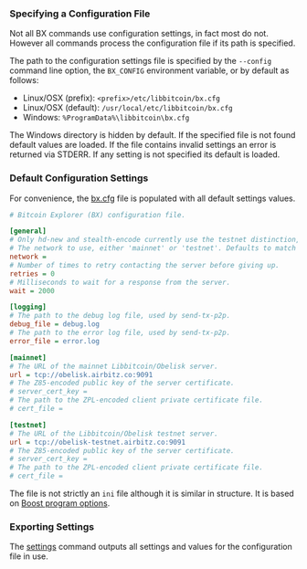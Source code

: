 ### Specifying a Configuration File
Not all BX commands use configuration settings, in fact most do not. However all commands process the configuration file if its path is specified.

The path to the configuration settings file is specified by the `--config` command line option, the `BX_CONFIG` environment variable, or by default as follows:

* Linux/OSX (prefix): `<prefix>/etc/libbitcoin/bx.cfg`
* Linux/OSX (default): `/usr/local/etc/libbitcoin/bx.cfg`
* Windows: `%ProgramData%\libbitcoin\bx.cfg`

The Windows directory is hidden by default. If the specified file is not found default values are loaded. If the file contains invalid settings an error is returned via STDERR. If any setting is not specified its default is loaded.

### Default Configuration Settings

For convenience, the [bx.cfg](https://github.com/libbitcoin/libbitcoin-explorer/blob/version2/data/bx.cfg) file is populated with all default settings values.
```ini
# Bitcoin Explorer (BX) configuration file.

[general]
# Only hd-new and stealth-encode currently use the testnet distinction, apart from swapping servers.
# The network to use, either 'mainnet' or 'testnet'. Defaults to match the build.
network =
# Number of times to retry contacting the server before giving up.
retries = 0
# Milliseconds to wait for a response from the server.
wait = 2000

[logging]
# The path to the debug log file, used by send-tx-p2p.
debug_file = debug.log
# The path to the error log file, used by send-tx-p2p.
error_file = error.log

[mainnet]
# The URL of the mainnet Libbitcoin/Obelisk server.
url = tcp://obelisk.airbitz.co:9091
# The Z85-encoded public key of the server certificate.
# server_cert_key = 
# The path to the ZPL-encoded client private certificate file.
# cert_file = 

[testnet]
# The URL of the Libbitcoin/Obelisk testnet server.
url = tcp://obelisk-testnet.airbitz.co:9091
# The Z85-encoded public key of the server certificate.
# server_cert_key = 
# The path to the ZPL-encoded client private certificate file.
# cert_file = 
```

The file is not strictly an `ini` file although it is similar in structure. It is based on [Boost program options](http://www.boost.org/doc/libs/1_56_0/doc/html/program_options/overview.html#idp344521728).

### Exporting Settings
The [settings](bx-settings) command outputs all settings and values for the configuration file in use.